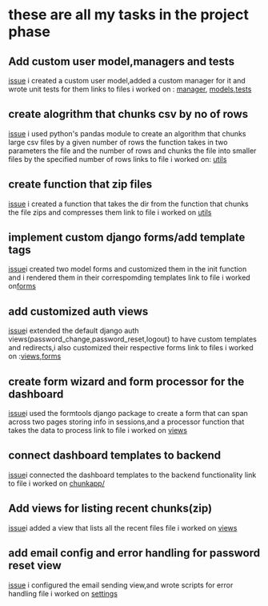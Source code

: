 # these are all my tasks in the project phase

## Add custom user model,managers and tests
 [issue](https://github.com/zuri-training/Chunk-File_Proj_team_49/issues/20)
 i created a custom user model,added a custom manager for it and wrote unit tests for them
 links to files i worked on : [manager](https://github.com/zuri-training/Chunk-File_Proj_team_49/blob/main/accounts/managers.py),
 [models](https://github.com/zuri-training/Chunk-File_Proj_team_49/blob/main/accounts/models.py),[tests](https://github.com/zuri-training/Chunk-File_Proj_team_49/blob/main/accounts/tests.py)
 

## create alogrithm that chunks csv by no of rows
[issue](https://github.com/zuri-training/Chunk-File_Proj_team_49/issues/29)
i used python's pandas module to create an algorithm that chunks large csv files by a given number of rows 
the function takes in two parameters the file and the number of rows and chunks the file into smaller files by the specified number of rows
links to file i worked on: [utils](https://github.com/zuri-training/Chunk-File_Proj_team_49/blob/main/chunkapp/utils.py)

## create function that zip files
[issue](https://github.com/zuri-training/Chunk-File_Proj_team_49/issues/30)
i created a function that takes the dir from the function that chunks the file zips and compresses them
link to file i worked on [utils](https://github.com/zuri-training/Chunk-File_Proj_team_49/blob/main/chunkapp/utils.py)

## implement custom django forms/add template tags 
[issue](https://github.com/zuri-training/Chunk-File_Proj_team_49/issues/32)i created two model forms and customized them in the init function
and i rendered them in their correspomding templates
link to file i worked on[forms](https://github.com/zuri-training/Chunk-File_Proj_team_49/blob/main/chunkapp/forms.py)

## add customized auth views
[issue](https://github.com/zuri-training/Chunk-File_Proj_team_49/issues/62)i extended the default django auth views(password_change,password_reset,logout) to have custom templates and redirects,i also customized their respective forms
link to files i worked on :[views](https://github.com/zuri-training/Chunk-File_Proj_team_49/blob/main/accounts/views.py),[forms](https://github.com/zuri-training/Chunk-File_Proj_team_49/blob/main/accounts/forms.py)

## create form wizard and form processor for the dashboard
[issue](https://github.com/zuri-training/Chunk-File_Proj_team_49/issues/115)i used the formtools django package to create a form that can span across two pages storing info in sessions,and a processor function that takes the data to process
link to file i worked on [views](https://github.com/zuri-training/Chunk-File_Proj_team_49/blob/main/chunkapp/views.py)


## connect dashboard templates to backend
[issue](https://github.com/zuri-training/Chunk-File_Proj_team_49/issues/119)i connected the dashboard templates to the backend functionality
link to file i worked on [chunkapp/](https://github.com/zuri-training/Chunk-File_Proj_team_49/tree/main/templates/chunkapp)

## Add views for listing recent chunks(zip)
[issue](https://github.com/zuri-training/Chunk-File_Proj_team_49/issues/5)i added a view that lists all the recent files
file i worked on [views](https://github.com/zuri-training/Chunk-File_Proj_team_49/blob/main/chunkapp/views.py)

## add email config and error handling for password reset view
[issue](https://github.com/zuri-training/Chunk-File_Proj_team_49/issues/113)
i configured the email sending view,and wrote scripts for error handling
file i worked on [settings](https://github.com/zuri-training/Chunk-File_Proj_team_49/blob/main/chunk49/settings.py)
